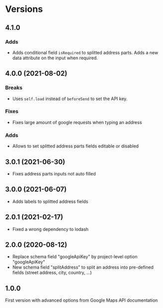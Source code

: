 # Versions

## 4.1.0

### Adds

- Adds conditional field `isRequired` to splitted address parts. Adds a new data attribute on the input when required.

## 4.0.0 (2021-08-02)

### Breaks

- Uses `self.load` instead of `beforeSend` to set the API key.

### Fixes
- Fixes large amount of google requests when typing an address

### Adds

- Allows to set splitted address parts fields editable or disabled

## 3.0.1 (2021-06-30)

- Fixes address parts inputs not auto filled

## 3.0.0 (2021-06-07)

- Adds labels to splitted address fields

## 2.0.1 (2021-02-17)

- Fixed a wrong dependency to lodash

## 2.0.0 (2020-08-12)

- Replace schema field "googleApiKey" by project-level option "googleApiKey"
- New schema field "splitAddress" to split an address into pre-defined fields (street address, city, country, ...)

## 1.0.0

First version with advanced options from Google Maps API documentation
